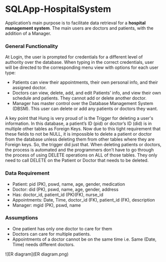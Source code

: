 # SQLApp-HospitalSystem

Application’s main purpose is to facilitate data retrieval for a **hospital management system**. The main users are doctors and patients, with the addition of a Manager.

### General Functionality

At Login, the user is prompted for credentials for a different level of authority over the database. When typing in the correct credentials, user will be directed to the corresponding menu view with options for each user type:

- Patients can view their appointments, their own personal info, and their assigned doctor.
- Doctors can view, delete, add, and edit Patients’ info, and view their own schedule and patients. They cannot add or delete another doctor.
- Manager has master control over the Database Management System (DBSM). This user can delete or add any patients or doctors they want.

A key point that Hung is very proud of is the Trigger for deleting a user's information. In this database, a patient’s ID (pid) or doctor’s ID (did) is in multiple other tables as Foreign Keys. Now due to this tight requirement that these fields to not be NULL, it is impossible to delete a patient or doctor from the database unless deleting them from other tables where they are Foreign keys. So, the trigger did just that. When deleting patients or doctors, the process is automated and the programmers don’t have to go through the process of using DELETE operations on ALL of those tables. They only need to call DELETE on the Patient or Doctor that needs to be deleted.

### Data Requirement

- Patient: pid (PK), pswd, name, age, gender, medication 
- Doctor: did (PK), pswd, name, age, gender, address 
- Has: doctor_id, patient_id (PK)(FK), nurse_id 
- Appointments: Date, Time, doctor_id (FK), patient_id (FK), description 
- Manager: mgid (PK), pswd, name

### Assumptions

- One patient has only one doctor to care for them
- Doctors can care for multiple patients.
- Appointments of a doctor cannot be on the same time i.e. Same (Date, Time) needs different doctors.

![ER diagram](ER diagram.png)
